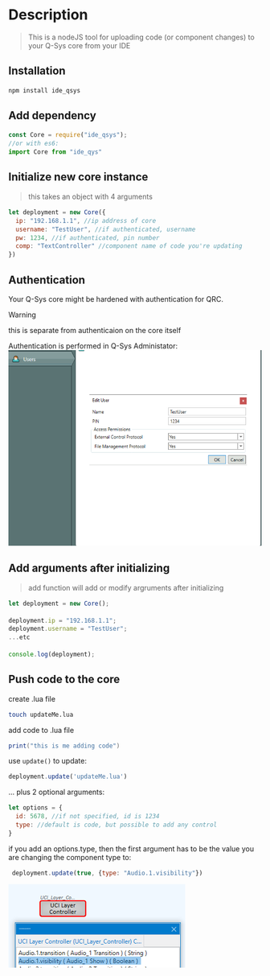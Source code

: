 
# Description

> This is a nodeJS tool for uploading code (or component changes) to your Q-Sys core from your IDE

## Installation

```bash
npm install ide_qsys
```

## Add dependency

```js
const Core = require("ide_qsys");
//or with es6:
import Core from "ide_qys"
```

## Initialize new core instance

> this takes an object with 4 arguments

```js
let deployment = new Core({
  ip: "192.168.1.1", //ip address of core
  username: "TestUser", //if authenticated, username
  pw: 1234, //if authenticated, pin number
  comp: "TextController" //component name of code you're updating
})
```

## Authentication

Your Q-Sys core might be hardened with authentication for QRC.
> [!WARNING]
> this is separate from authenticaion on the core itself

Authentication is performed in Q-Sys Administator:
![Image](img/qsys-admin.png)

## Add arguments after initializing

> add function will add or modify argruments after initializing

```js
let deployment = new Core();

deployment.ip = "192.168.1.1";
deployment.username = "TestUser";
...etc

console.log(deployment);
```

## Push code to the core

create .lua file

```bash
touch updateMe.lua
```

add code to .lua file

```lua
print("this is me adding code")
```

use `update()` to update:

```js
deployment.update('updateMe.lua')
```

... plus 2 optional arguments:

```js
let options = {
  id: 5678, //if not specified, id is 1234
  type: //default is code, but possible to add any control
}
```

if you add an options.type, then the first argument has to be the value you are changing the component type to:

```js
 deployment.update(true, {type: "Audio.1.visibility"})
```

![Image](img/alternate-update.png)
